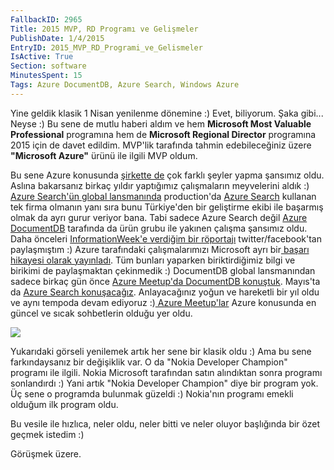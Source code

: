 ```yaml
---
FallbackID: 2965
Title: 2015 MVP, RD Programı ve Gelişmeler
PublishDate: 1/4/2015
EntryID: 2015_MVP_RD_Programi_ve_Gelismeler
IsActive: True
Section: software
MinutesSpent: 15
Tags: Azure DocumentDB, Azure Search, Windows Azure
---
```

Yine geldik klasik 1 Nisan yenilenme dönemine :) Evet, biliyorum. Şaka gibi... Neyse :) Bu sene de mutlu haberi aldım ve hem **Microsoft Most Valuable Professional** programına hem de **Microsoft Regional Director** programına 2015 için de davet edildim. MVP'lik tarafında tahmin edebileceğiniz üzere **"Microsoft Azure"** ürünü ile ilgili MVP oldum. 

Bu sene Azure konusunda [şirkette de](http://www.xomni.com) çok farklı şeyler yapma şansımız oldu. Aslına bakarsanız birkaç yıldır yaptığımız çalışmaların meyvelerini aldık :)[ Azure Search'ün global lansmanında](http://azure.microsoft.com/blog/2015/03/05/azure-search-is-now-generally-available/) production'da [Azure Search](http://azure.microsoft.com/en-us/services/search/) kullanan tek firma olmanın yanı sıra bunu Türkiye'den bir geliştirme ekibi ile başarmış olmak da ayrı gurur veriyor bana. Tabi sadece Azure Search değil [Azure DocumentDB](http://azure.microsoft.com/en-us/services/documentdb/) tarafında da ürün grubu ile yakınen çalışma şansımız oldu. Daha önceleri [InformationWeek'e verdiğim bir röportajı](http://www.informationweek.com/cloud/software-as-a-service/microsoft-azure-documentdb-customer-test-drive/d/d-id/1316138) twitter/facebook'tan paylaşmıştım :) Azure tarafındaki çalışmalarımızı Microsoft ayrı bir[ başarı hikayesi olarak yayınladı](https://customers.microsoft.com/Pages/CustomerStory.aspx?recid=18667). Tüm bunları yaparken biriktirdiğimiz bilgi ve birikimi de paylaşmaktan çekinmedik :) DocumentDB global lansmanından sadece birkaç gün önce [Azure Meetup'da DocumentDB konuştuk](http://www.meetup.com/Istanbul-Azure-Meetup/events/220325538/). Mayıs'ta da [Azure Search konuşacağız](http://www.meetup.com/Istanbul-Azure-Meetup/events/220964144/). Anlayacağınız yoğun ve hareketli bir yıl oldu ve aynı tempoda devam ediyoruz :)[ Azure Meetup'lar](http://www.meetup.com/Istanbul-Azure-Meetup/) Azure konusunda en güncel ve sıcak sohbetlerin olduğu yer oldu.

![](http://blob.daron.yondem.com/assets/2965/mvp-rd.jpg)

Yukarıdaki görseli yenilemek artık her sene bir klasik oldu :) Ama bu sene farkındaysanız bir değişiklik var. O da "Nokia Developer Champion" programı ile ilgili. Nokia Microsoft tarafından satın alındıktan sonra programı sonlandırdı :) Yani artık "Nokia Developer Champion" diye bir program yok. Üç sene o programda bulunmak güzeldi :) Nokia'nın programı emekli olduğum ilk program oldu. 

Bu vesile ile hızlıca, neler oldu, neler bitti ve neler oluyor başlığında bir özet geçmek istedim :) 

Görüşmek üzere.



